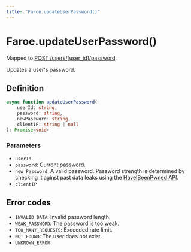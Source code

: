 ```yaml
---
title: "Faroe.updateUserPassword()"
---
```


# Faroe.updateUserPassword()

Mapped to [POST /users/\[user_id\]/password](/api-reference/rest/endpoints/post_users_userid_password).

Updates a user's password.

## Definition

```ts
async function updateUserPassword(
    userId: string,
    password: string,
    newPassword: string,
    clientIP: string | null
): Promise<void>
```

### Parameters

- `userId`
- `password`: Current password.
- `new Password`: A valid password. Password strength is determined by checking it aginst past data leaks using the [HaveIBeenPwned API](https://haveibeenpwned.com/API/v3#PwnedPasswords).
- `clientIP`

## Error codes

- `INVALID_DATA`: Invalid password length.
- `WEAK_PASSWORD`: The password is too weak.
- `TOO_MANY_REQUESTS`: Exceeded rate limit.
- `NOT_FOUND`: The user does not exist.
- `UNKNOWN_ERROR`
